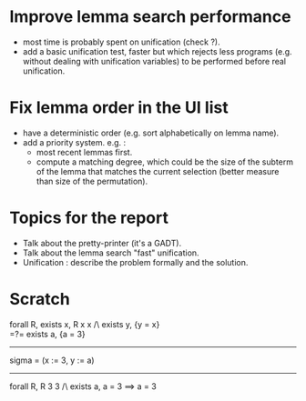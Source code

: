 # Improve lemma search performance

- most time is probably spent on unification (check ?).
- add a basic unification test, faster but which rejects less programs
  (e.g. without dealing with unification variables) to be performed before real unification.

# Fix lemma order in the UI list

- have a deterministic order (e.g. sort alphabetically on lemma name).
- add a priority system. e.g. :
  - most recent lemmas first.
  - compute a matching degree, which could be the size of the subterm of the lemma that matches 
    the current selection (better measure than size of the permutation).

# Topics for the report 

- Talk about the pretty-printer (it's a GADT).
- Talk about the lemma search "fast" unification.
- Unification : describe the problem formally and the solution.

# Scratch

forall R, exists x, R x x /\ exists y, {y = x}  
=?= 
exists a, {a = 3} 

-------------------------------------

sigma = (x := 3, y := a)

-------------------------------------

forall R, R 3 3 /\ exists a, a = 3 ==> a = 3